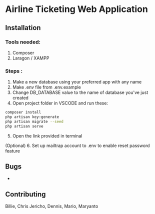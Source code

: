# Airline Ticketing Web Application



## Installation

### Tools needed:
1. Composer
2. Laragon / XAMPP

### Steps :
1. Make a new database using your preferred app with any name
2. Make .env file from .env.example
3. Change DB_DATABASE value to the name of database you've just created
4. Open project folder in VSCODE and run these: 

```bash
composer install
php artisan key:generate
php artisan migrate --seed
php artisan serve
```
5. Open the link provided in terminal

(Optional)
6. Set up mailtrap account to .env to enable reset password feature


## Bugs

-

## Contributing
Billie, Chris Jericho, Dennis, Mario, Maryanto

